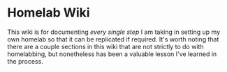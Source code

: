 # Homelab Wiki

This wiki is for documenting *every single step* I am taking in setting up my own homelab so that it can be replicated if required. It's worth noting that there are a couple sections in this wiki that are not strictly to do with homelabbing, but nonetheless has been a valuable lesson I've learned in the process.
